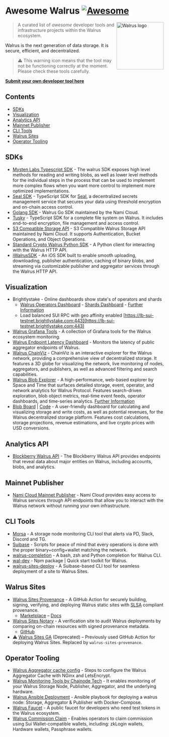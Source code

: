 # Awesome Walrus [![Awesome](https://awesome.re/badge.svg)](https://awesome.re)

<a href="https://walrus.xyz/"><img alt="Walrus logo" src="media/logo.svg" align="right" width="150" /></a>

> A curated list of _awesome_ developer tools and infrastructure projects within the Walrus ecosystem.

Walrus is the next generation of data storage. It is secure, efficient, and decentralized.

> ⚠️ This warning icon means that the tool may not be functioning correctly at the moment. Please check these tools carefully.

[**Submit your own developer tool here**](CONTRIBUTING.md)

## Contents

- [SDKs](#sdks)
- [Visualization](#visualization)
- [Analytics API](#analytics-api)
- [Mainnet Publisher](#mainnet-publisher)
- [CLI Tools](#cli-tools)
- [Walrus Sites](#walrus-sites)
- [Operator Tooling](#operator-tooling)

## SDKs

- [Mysten Labs Typescript SDK](https://sdk.mystenlabs.com/walrus) - The walrus SDK exposes high level methods for reading and writing blobs, as well as lower level methods for the individual steps in the process that can be used to implement more complex flows when you want more control to implement more optimized implementations.
- [Seal SDK](https://www.npmjs.com/package/@mysten/seal) - TypeScript SDK for [Seal](https://github.com/MystenLabs/seal), a decentralized secrets management service that secures your data using threshold encryption and on-chain access control.
- [Golang SDK](https://github.com/namihq/walrus-go) - Walrus Go SDK maintained by the Nami Cloud.
- [Tusky](https://github.com/tusky-io/ts-sdk) - TypeScript SDK for a complete file system on Walrus. It includes end-to-end encryption, file management and access control.
- [S3 Compatible Storage API](https://docs.nami.cloud/api-reference/storage/authentication) - S3 Compatible Walrus Storage API maintained by Nami Cloud. It supports Authentication, Bucket Operations, and Object Operations.
- [Standard Crypto Walrus Python SDK](https://github.com/standard-crypto/walrus-python) - A Python client for interacting with the Walrus HTTP API.
- [iWalrusSDK](https://github.com/akhtarshahnawaz/iWalrusSDK) - An iOS SDK built to enable smooth uploading, downloading, publisher authentication, caching of binary blobs, and streaming via customizable publisher and aggregator services through the Walrus HTTP API.

## Visualization

- Brightlystake - Online dashboards show state's of operators and shards
  - [Walrus Operators Dashboard](https://walrus-stats.brightlystake.com) - [Shards Dashboard](https://walrus-stats.brightlystake.com/shard-owners) - [Further Information](details/brightly-stake.md)
  - Load balanced SUI RPC with geo affinity enabled [https://lb-sui-testnet.brightlystake.com:443](https://lb-sui-testnet.brightlystake.com:443)
- [Walrus Grafana Tools](https://github.com/bartosian/walrus-tools) - A collection of Grafana tools for the Walrus ecosystem monitoring.
- [Walrus Endpoint Latency Dashboard](https://walrus-latency.nodeinfra.com) - Monitors the latency of public aggregator endpoints of Walrus.
- [Walrus ChainViz](https://walrus.chainviz.io) - ChainViz is an interactive explorer for the Walrus network, providing a comprehensive view of decentralized storage. It features a 3D globe for visualizing the network, live monitoring of nodes, aggregators, and publishers, as well as advanced filtering and search capabilities.
- [Walrus Blob Explorer](https://walrus.scan.space/) - A high-performance, web-based explorer by Space and Time that surfaces detailed storage, event, operator, and network analytics for Walrus Protocol. Features search-driven exploration, blob object metrics, real-time event feeds, operator dashboards, and time-series analytics. [Further Information](details/walrus_blob_explorer.md)
- [Blob Board](https://blobboard.wal.app) | [Code](https://github.com/reset-codes/blobboard) - A user-friendly dashboard for calculating and visualizing storage and write costs, as well as potential revenues, for the Walrus decentralized storage platform. Features cost calculations, storage projections, revenue estimations, and live crypto prices with USD conversions.

## Analytics API

- [Blockberry Walrus API](https://docs.blockberry.one/reference/walrus-quickstart) - The Blockberry Walrus API provides endpoints that reveal data about major entities on Walrus, including accounts, blobs, and analytics.

## Mainnet Publisher

- [Nami Cloud Mainnet Publisher](https://docs.nami.cloud/api-reference/walrus/introduction) - Nami Cloud provides easy access to Walrus services through API endpoints that allow you to interact with the Walrus network without running your own infrastructure.

## CLI Tools

- [Morsa](https://gitlab.com/blockscope-net/walrus-morsa) - A storage node monitoring CLI tool that alerts via PD, Slack, Discord and TG.
- [Suibase](https://suibase.io/walrus) - Scripts for peace of mind that every operations is done with the proper binary+config+wallet matching the network.
- [walrus-completion](https://github.com/StakinOfficial/walrus-completion) - A bash, zsh and Python completion for Walrus CLI.
- [wal-dev](https://wal-dev.pages.dev) - Npm package | Quick start toolkit for Walrus.
- [walrus-sites-deploy](https://www.npmjs.com/package/walrus-sites-deploy) - A Suibase-based CLI tool for seamless deployment of a site to Walrus Sites.

## Walrus Sites

- [Walrus Sites Provenance](https://github.com/zktx-io/walrus-sites-provenance) - A GitHub Action for securely building, signing, verifying, and deploying Walrus static sites with [SLSA](https://slsa.dev) compliant provenance.
  - [Marketplace](https://github.com/marketplace/actions/walrus-sites-provenance) – [Docs](https://github.com/zktx-io/walrus-sites-provenance#readme)
- [Walrus Sites Notary](https://notary.wal.app) - A verification site to audit Walrus deployments by comparing on-chain resources with signed provenance metadata.
  - [GitHub](https://github.com/zktx-io/walrus-sites-notary)
- ⚠️ [Walrus Sites GA](https://github.com/zktx-io/walrus-sites-ga) (Deprecated) – Previously used GitHub Action for deploying Walrus Sites. Replaced by `walrus-sites-provenance`.

## Operator Tooling

- [Walrus Aggregator cache config](https://gist.github.com/DataKnox/983d834202e235dc25e9f5ae69e6c2fb) - Steps to configure the Walrus Aggregator Cache with NGinx and LetsEncrypt.
- [Walrus Monitoring Tools by Chainode Tech](https://github.com/Chainode/Walrus-Tools) - It enables monitoring of your Walrus Storage Node, Publisher, Aggregator, and the underlying hardware.
- [Walrus Ansible Deployment](https://github.com/imperator-co-org/walrus-ansible) - Ansible playbook for deploying a walrus node: Storage, Aggregator & Publisher with Docker-Compose.
- [Walrus Faucet](https://faucet.stakepool.dev.br/walrus) - A public faucet for developers who need test tokens in the Walrus ecosystem.
- [Walrus Commission Claim](https://github.com/suicore/operator-tools) - Enables operators to claim commission using Sui Wallet-compatible wallets, including: zkLogin wallets, Hardware wallets, Passphrase wallets.
